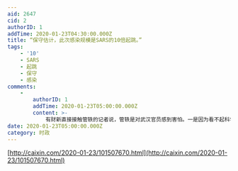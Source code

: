```yaml
---
aid: 2647
cid: 2
authorID: 1
addTime: 2020-01-23T04:30:00.000Z
title: “保守估计，此次感染规模是SARS的10倍起跳。”
tags:
    - '10'
    - SARS
    - 起跳
    - 保守
    - 感染
comments:
    -
        authorID: 1
        addTime: 2020-01-23T05:00:00.000Z
        content: >-
            有财新直接接触管轶的记者说，管轶是对武汉官员感到害怕。一是因为看不起科学家，轻视传染病，爆发后多日不实施防护措施。二是**抹除源头不配合**，导致无法溯源。
date: 2020-01-23T05:00:00.000Z
category: 时政
---
```


[http://caixin.com/2020-01-23/101507670.html](http://caixin.com/2020-01-23/101507670.html)
